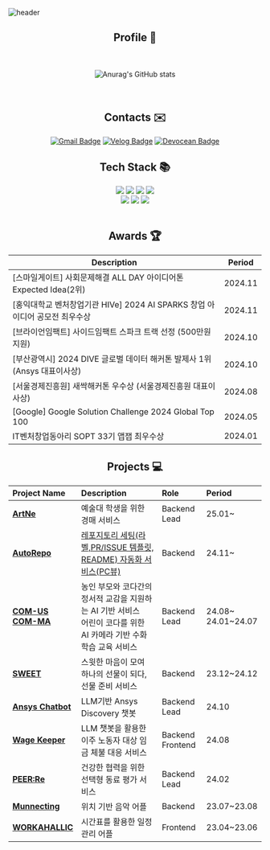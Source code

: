 ![header](https://capsule-render.vercel.app/api?type=waving&color=timeGradient&text=Hayeon's%20GitHub%20&animation=twinkling&fontSize=50&fontAlignY=40&fontAlign=70&height=250)


<div align="center">
  
## Profile 📁
<br><br>
![Anurag's GitHub stats](https://github-readme-stats.vercel.app/api?username=hysong4u&show_icons=true&theme=default&count-private=true&hide=stars)  
<br><br>


## Contacts ✉️
[![Gmail Badge](https://img.shields.io/badge/Gmail-d14836?style=flat-square&logo=Gmail&logoColor=white&link=mailto:hysong4u@gmail.com)](mailto:hysong4u@gmail.com)
[![Velog Badge](https://img.shields.io/badge/Velog-20C997?style=flat-square&logo=velog&logoColor=white&link=https://velog.io/@hanni/)](https://velog.io/@hanni/)
[![Devocean Badge](https://img.shields.io/badge/Devocean-0441FF?style=flat-square&logoColor=white&link=https://devocean.sk.com/community/list.do?userId=26315)](https://devocean.sk.com/community/list.do?userId=26315)

## Tech Stack 📚
<img src="https://img.shields.io/badge/Java-007396?style=for-the-badge&logo=Java&logoColor=white"> 
<img src="https://img.shields.io/badge/JavaScript-F0DB4F?style=for-the-badge&logo=JavaScript&logoColor=white"> 
<img src="https://img.shields.io/badge/C++-012A4A?style=for-the-badge&logo=C&logoColor=white"> 
<img src="https://img.shields.io/badge/Python-3776AB?style=for-the-badge&logo=Python&logoColor=white"> 
<br>
<img src="https://img.shields.io/badge/Spring%20Boot-4DB33D?style=for-the-badge&logo=Spring%20Boot&logoColor=white">
<img src="https://img.shields.io/badge/Express.js-444444?style=for-the-badge&logo=express&logoColor=white">
<img src="https://img.shields.io/badge/React%20Native-61DAFB?style=for-the-badge&logo=react&logoColor=white">
<br>
<br>

## Awards 🏆

| Description                                                | Period     |
|------------------------------------------------------------|------------|
| [스마일게이트] 사회문제해결 ALL DAY 아이디어톤 Expected Idea(2위) | 2024.11    |
| [홍익대학교 벤처창업기관 HIVe] 2024 AI SPARKS 창업 아이디어 공모전 최우수상 | 2024.11    |
| [브라이언임팩트] 사이드임팩트 스파크 트랙 선정 (500만원 지원)      | 2024.10    |
| [부산광역시] 2024 DIVE 글로벌 데이터 해커톤 발제사 1위 (Ansys 대표이사상) | 2024.10    |
| [서울경제진흥원] 새싹해커톤 우수상 (서울경제진흥원 대표이사상)     | 2024.08    |
| [Google] Google Solution Challenge 2024 Global Top 100      | 2024.05    |
| IT벤처창업동아리 SOPT 33기 앱잽 최우수상                        | 2024.01    |

## Projects 💻
| Project Name                                                                                      | Description                                                                                 | Role          | Period        |
| :------------------------------------------------------------------------------------------------- | :------------------------------------------------------------------------------------------ | :------------ | :------------ |
| [**ArtNe**](https://github.com/ArtNeplatform/back)                                                 | 예술대 학생을 위한 경매 서비스                                                              | Backend Lead  | 25.01~        |
| [**AutoRepo**](https://github.com/2024-2-3M1S/AutoRepo-Server)                                     | [레포지토리 세팅(라벨,PR/ISSUE 템플릿, README) 자동화 서비스(PC뷰)](https://autorepo.dcs-seochan99.com/) | Backend       | 24.11~        |
| [**COM-US**](https://github.com/COM-US)<br>[**COM-MA**](https://github.com/COM-MA)                 | 농인 부모와 코다간의 정서적 교감을 지원하는 AI 기반 서비스<br>어린이 코다를 위한 AI 카메라 기반 수화 학습 교육 서비스 | Backend Lead  | 24.08~ <br>24.01~24.07 |
| [**SWEET**](https://github.com/SWEET-DEVELOPERS/sweet-server)                                      | 스윗한 마음이 모여 하나의 선물이 되다, 선물 준비 서비스                                      | Backend       | 23.12~24.12   |
| [**Ansys Chatbot**](https://github.com/HACK-DIVE/hack-dive-server)                                 | LLM기반 Ansys Discovery 챗봇                                                                 | Backend Lead  | 24.10         |
| [**Wage Keeper**](https://github.com/SESAC-PAY/wage-keeper-server)                                 | LLM 챗봇을 활용한 이주 노동자 대상 임금 체불 대응 서비스                                     | Backend<br>Frontend | 24.08         |
| [**PEER:Re**](https://github.com/PEER-Re/PEERRE-SERVER)                                            | 건강한 협력을 위한 선택형 동료 평가 서비스                                                  | Backend Lead  | 24.02         |
| [**Munnecting**](https://github.com/Mu-necting/Mu-necting_Server)                                  | 위치 기반 음악 어플                                                                         | Backend       | 23.07~23.08   |
| [**WORKAHALLIC**](https://github.com/CSID-DGU/2023-1-OSSP2-HotSix-6)                               | 시간표를 활용한 일정 관리 어플                                                               | Frontend      | 23.04~23.06   |




</div><br>
